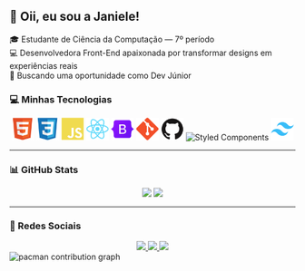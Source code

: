 ## 👋 Oii, eu sou a Janiele!

🎓 Estudante de Ciência da Computação — 7º período  
💻 Desenvolvedora Front-End apaixonada por transformar designs em experiências reais  
🚀 Buscando uma oportunidade como Dev Júnior

### 💻 Minhas Tecnologias

<div align="center">
  <img src="https://raw.githubusercontent.com/devicons/devicon/master/icons/html5/html5-original.svg" height="40" alt="HTML" />
  <img src="https://raw.githubusercontent.com/devicons/devicon/master/icons/css3/css3-original.svg" height="40" alt="CSS" />
  <img src="https://raw.githubusercontent.com/devicons/devicon/master/icons/javascript/javascript-plain.svg" height="40" alt="JavaScript" />
  <img src="https://raw.githubusercontent.com/devicons/devicon/master/icons/react/react-original.svg" height="40" alt="React" />
  <img src="https://raw.githubusercontent.com/devicons/devicon/master/icons/bootstrap/bootstrap-original.svg" height="40" alt="Bootstrap" />
  <img src="https://raw.githubusercontent.com/devicons/devicon/master/icons/git/git-original.svg" height="40" alt="Git" />
  <img src="https://raw.githubusercontent.com/devicons/devicon/master/icons/github/github-original.svg" height="40" alt="GitHub" />
  <img src="https://styled-components.com/logo.png" height="40" alt="Styled Components" />
  <img src="https://raw.githubusercontent.com/devicons/devicon/master/icons/tailwindcss/tailwindcss-plain.svg" height="40" alt="Tailwind CSS" />
</div>

---

### 📊 GitHub Stats

<div align="center">
  <img height="180em" src="https://github-readme-stats.vercel.app/api?username=JanieleCristina006&show_icons=true&theme=great-gatsby&include_all_commits=true&count_private=true"/>
  <img height="180em" src="https://github-readme-stats.vercel.app/api/top-langs/?username=JanieleCristina006&layout=compact&langs_count=10&theme=great-gatsby"/>
</div>

---

### 📱 Redes Sociais

<div align="center">
  <a href="mailto:janielecristina81@gmail.com">
    <img src="https://img.shields.io/badge/Gmail-D14836?style=for-the-badge&logo=gmail&logoColor=white" />
  </a>
  <a href="https://www.linkedin.com/in/janiele-cristina-294283251/">
    <img src="https://img.shields.io/badge/LinkedIn-0077B5?style=for-the-badge&logo=linkedin&logoColor=white" />
  </a>
  <a href="https://www.instagram.com/janiele.cristina.946/">
    <img src="https://img.shields.io/badge/Instagram-E4405F?style=for-the-badge&logo=instagram&logoColor=white" />
  </a>
</div>

<picture>
  <source media="(prefers-color-scheme: dark)" srcset="https://raw.githubusercontent.com/JanieleCristina006/JanieleCristina006/output/pacman-contribution-graph-dark.svg">
  <source media="(prefers-color-scheme: light)" srcset="https://raw.githubusercontent.com/JanieleCristina006/JanieleCristina006/output/pacman-contribution-graph.svg">
  <img alt="pacman contribution graph" src="https://raw.githubusercontent.com/JanieleCristina006/JanieleCristina006/output/pacman-contribution-graph.svg">
</picture>
